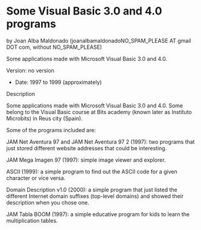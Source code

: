 Some Visual Basic 3.0 and 4.0 programs 
======================================= 
by Joan Alba Maldonado (joanalbamaldonadoNO_SPAM_PLEASE AT gmail DOT com, without NO_SPAM_PLEASE)

Some applications made with Microsoft Visual Basic 3.0 and 4.0.

Version: no version 
- Date: 1997 to 1999 (approximately)


Description

Some applications made with Microsoft Visual Basic 3.0 and 4.0. Some belong to the Visual Basic course at Bits academy (known later as Instituto Microbits) in Reus city (Spain).

Some of the programs included are:

JAM Net Aventura 97 and JAM Net Aventura 97 2 (1997): two programs that just stored different website addresses that could be interesting.

JAM Mega Imagen 97 (1997): simple image viewer and explorer.

ASCII (1999): a simple program to find out the ASCII code for a given character or vice versa.

Domain Description v1.0 (2000): a simple program that just listed the different Internet domain suffixes (top-level domains) and showed their description when you chose one.

JAM Tabla BOOM (1997): a simple educative program for kids to learn the multiplication tables.